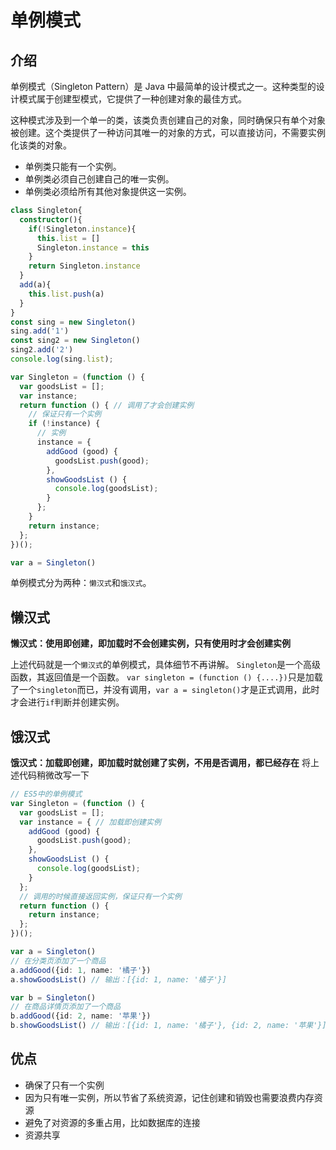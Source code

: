 # 单例模式

## 介绍
单例模式（Singleton Pattern）是 Java 中最简单的设计模式之一。这种类型的设计模式属于创建型模式，它提供了一种创建对象的最佳方式。

这种模式涉及到一个单一的类，该类负责创建自己的对象，同时确保只有单个对象被创建。这个类提供了一种访问其唯一的对象的方式，可以直接访问，不需要实例化该类的对象。

- 单例类只能有一个实例。
- 单例类必须自己创建自己的唯一实例。
- 单例类必须给所有其他对象提供这一实例。

```ts
class Singleton{
  constructor(){
    if(!Singleton.instance){
      this.list = []
      Singleton.instance = this
    }
    return Singleton.instance
  }
  add(a){
    this.list.push(a)
  }
}
const sing = new Singleton()
sing.add('1')
const sing2 = new Singleton()
sing2.add('2')
console.log(sing.list);
```

```ts
var Singleton = (function () {
  var goodsList = [];
  var instance;
  return function () { // 调用了才会创建实例
    // 保证只有一个实例
    if (!instance) {
      // 实例
      instance = {
        addGood (good) {
          goodsList.push(good);
        },
        showGoodsList () {
          console.log(goodsList);
        }
      };
    }
    return instance;
  };
})();

var a = Singleton()

```
单例模式分为两种：`懒汉式`和`饿汉式`。

## 懒汉式

**懒汉式：使用即创建，即加载时不会创建实例，只有使用时才会创建实例**

上述代码就是一个`懒汉式`的单例模式，具体细节不再讲解。
`Singleton`是一个高级函数，其返回值是一个函数。
`var singleton = (function () {....})`只是加载了一个`singleton`而已，并没有调用，`var a = singleton()`才是正式调用，此时才会进行`if`判断并创建实例。

## 饿汉式
**饿汉式：加载即创建，即加载时就创建了实例，不用是否调用，都已经存在**
将上述代码稍微改写一下

```ts
// ES5中的单例模式
var Singleton = (function () {
  var goodsList = [];
  var instance = { // 加载即创建实例
    addGood (good) {
      goodsList.push(good);
    },
    showGoodsList () {
      console.log(goodsList);
    }
  };
  // 调用的时候直接返回实例，保证只有一个实例
  return function () {
    return instance;
  };
})();

var a = Singleton()
// 在分类页添加了一个商品
a.addGood({id: 1, name: '橘子'})
a.showGoodsList() // 输出：[{id: 1, name: '橘子'}]

var b = Singleton()
// 在商品详情页添加了一个商品
b.addGood({id: 2, name: '苹果'})
b.showGoodsList() // 输出：[{id: 1, name: '橘子'}, {id: 2, name: '苹果'}]

```

## 优点

- 确保了只有一个实例
- 因为只有唯一实例，所以节省了系统资源，记住创建和销毁也需要浪费内存资源
- 避免了对资源的多重占用，比如数据库的连接
- 资源共享